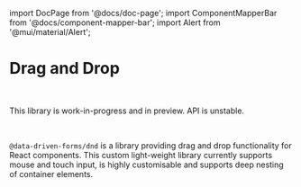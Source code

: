 import DocPage from '@docs/doc-page';
import ComponentMapperBar from '@docs/component-mapper-bar';
import Alert from '@mui/material/Alert';

<DocPage>

# Drag and Drop

<ComponentMapperBar prefix="mui" github="https://github.com/data-driven-forms/editor/tree/main/packages/dnd" npm="https://www.npmjs.com/package/@data-driven-forms%2Fdnd" npmSvg="https://badge.fury.io/js/@data-driven-forms%2Fdnd.svg" />

<br />

<Alert severity="warning">This library is work-in-progress and in preview. API is unstable.</Alert>

<br />

`@data-driven-forms/dnd` is a library providing drag and drop functionality for React components. This custom light-weight library currently supports mouse and touch input, is highly customisable and supports deep nesting of container elements.

</DocPage>